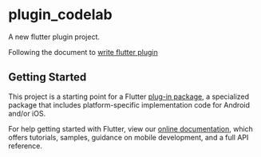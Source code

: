 # plugin_codelab

A new flutter plugin project.

Following the document to [write flutter plugin](https://codelabs.developers.google.com/codelabs/write-flutter-plugin)

## Getting Started

This project is a starting point for a Flutter
[plug-in package](https://flutter.dev/developing-packages/),
a specialized package that includes platform-specific implementation code for
Android and/or iOS.

For help getting started with Flutter, view our
[online documentation](https://flutter.dev/docs), which offers tutorials,
samples, guidance on mobile development, and a full API reference.

